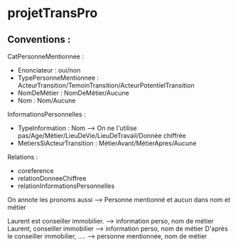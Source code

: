 # projetTransPro

## Conventions : 

CatPersonneMentionnee : 
- Enonciateur : oui/non
- TypePersonneMentionnee : ActeurTransition/TemoinTransition/ActeurPotentielTransition
- NomDeMétier : NomDeMétier/Aucune
- Nom : Nom/Aucune

InformationsPersonnelles : 
- TypeInformation : Nom --> On ne l'utilise pas/Age/Métier/LieuDeVie/LieuDeTravail/Donnée chiffrée
- MetiersSiActeurTransition : MétierAvant/MétierApres/Aucune

Relations : 
- coreference
- relationDonneeChiffree
- relationInformationsPersonnelles

On annote les pronoms aussi --> Personne mentionné et aucun dans nom et métier

Laurent est conseiller immobilier. --> information perso, nom de métier
Laurent, conseiller immobilier --> information perso, nom de métier
D'après le conseiller immobilier, .... --> personne mentionnée, nom de métier